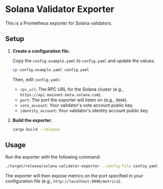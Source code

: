 # Solana Validator Exporter

This is a Prometheus exporter for Solana validators.

## Setup

1.  **Create a configuration file.**

    Copy the `config.example.yaml` to `config.yaml` and update the values:
    ```bash
    cp config.example.yaml config.yaml
    ```
    Then, edit `config.yaml`:

    *   `rpc_url`: The RPC URL for the Solana cluster (e.g., `https://api.mainnet-beta.solana.com`).
    *   `port`: The port the exporter will listen on (e.g., `9090`).
    *   `vote_account`: Your validator's vote account public key.
    *   `identity_account`: Your validator's identity account public key.

2.  **Build the exporter.**
    ```bash
    cargo build --release
    ```

## Usage

Run the exporter with the following command:

```bash
./target/release/solana-validator-exporter --config-file config.yaml
```

The exporter will then expose metrics on the port specified in your configuration file (e.g., `http://localhost:9090/metrics`).